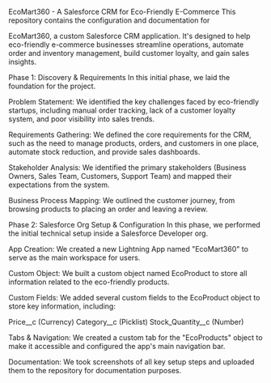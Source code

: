 EcoMart360 - A Salesforce CRM for Eco-Friendly E-Commerce
This repository contains the configuration and documentation for 

EcoMart360, a custom Salesforce CRM application. It's designed to help eco-friendly e-commerce businesses streamline operations, automate order and inventory management, build customer loyalty, and gain sales insights.

Phase 1: Discovery & Requirements
In this initial phase, we laid the foundation for the project.

Problem Statement: We identified the key challenges faced by eco-friendly startups, including manual order tracking, lack of a customer loyalty system, and poor visibility into sales trends.

Requirements Gathering: We defined the core requirements for the CRM, such as the need to manage products, orders, and customers in one place, automate stock reduction, and provide sales dashboards.

Stakeholder Analysis: We identified the primary stakeholders (Business Owners, Sales Team, Customers, Support Team) and mapped their expectations from the system.

Business Process Mapping: We outlined the customer journey, from browsing products to placing an order and leaving a review.

Phase 2: Salesforce Org Setup & Configuration
In this phase, we performed the initial technical setup inside a Salesforce Developer org.

App Creation: We created a new Lightning App named "EcoMart360" to serve as the main workspace for users.

Custom Object: We built a custom object named EcoProduct to store all information related to the eco-friendly products.

Custom Fields: We added several custom fields to the EcoProduct object to store key information, including:

Price__c (Currency)
Category__c (Picklist)
Stock_Quantity__c (Number) 

Tabs & Navigation: We created a custom tab for the "EcoProducts" object to make it accessible and configured the app's main navigation bar.

Documentation: We took screenshots of all key setup steps and uploaded them to the repository for documentation purposes.
